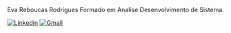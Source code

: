 Eva Reboucas Rodrigues
Formado em Analise Desenvolvimento de Sistema.

[![Linkedin](https://img.shields.io/badge/-LinkedIn-%230077B5?style=for-the-badge&logo=linkedin&logoColor=white)](https://www.linkedin.com/in/evareboucasrodrigues/)
[![Gmail](https://img.shields.io/badge/Gmail-D14836?style=for-the-badge&logo=gmail&logoColor=white)](mailto:evareboucasrodrigues@gmail.com)
